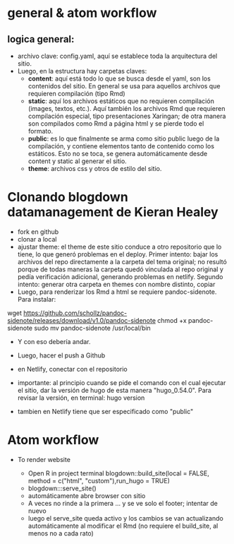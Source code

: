 # general & atom workflow

## logica general:

- archivo clave: config.yaml, aquí se establece toda la arquitectura del sitio.
- Luego, en la estructura hay carpetas claves:
  - **content**: aquí está todo lo que se busca desde el yaml, son los contenidos del sitio. En general se usa para aquellos archivos que requieren compilación (tipo Rmd)
  - **static**: aquí los archivos estáticos que no requieren compilación (images, textos, etc.). Aquí también los archivos Rmd que requieren compilación especial, tipo presentaciones Xaringan; de otra manera son compilados como Rmd a página html y se pierde todo el formato.
  - **public**: es lo que finalmente se arma como sitio public luego de la compilación, y contiene elementos tanto de contenido como los estáticos. Esto no se toca, se genera automáticamente desde content y static al generar el sitio.
  - **theme**: archivos css y otros de estilo del sitio.


# Clonando blogdown datamanagement de Kieran Healey

- fork en github
- clonar a local
- ajustar theme: el theme de este sitio conduce a otro repositorio que lo tiene, lo que generó problemas en el deploy. Primer intento: bajar los archivos del repo directamente a la carpeta del tema original; no resultó porque de todas maneras la carpeta quedó vinculada al repo original y pedía verificación adicional, generando problemas en netlify. Segundo intento: generar otra carpeta en themes con nombre distinto, copiar
- Luego, para renderizar los Rmd a html se requiere pandoc-sidenote. Para instalar:

wget https://github.com/schollz/pandoc-sidenote/releases/download/v1.0/pandoc-sidenote
chmod +x pandoc-sidenote
sudo mv pandoc-sidenote /usr/local/bin

- Y con eso debería andar.

- Luego, hacer el push a Github
- en Netlify, conectar con el repositorio
- importante: al principio cuando se pide el comando con el cual ejecutar el sitio, dar la versión de hugo de esta manera "hugo_0.54.0". Para revisar la versión, en terminal: hugo version
- tambien en Netlify tiene que ser especificado como "public"


# Atom workflow

- To render website

  - Open R in project terminal 
  blogdown::build_site(local = FALSE, method = c("html", "custom"),run_hugo = TRUE)
  - blogdown:::serve_site()
  - automáticamente abre browser con sitio
  - A veces no rinde a la primera ... y se ve solo el footer; intentar de nuevo
  - luego el serve_site queda activo y los cambios se van actualizando automáticamente al modificar el Rmd (no requiere el build_site, al menos no a cada rato)
